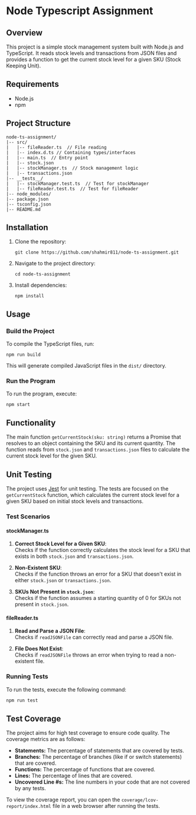 # Node Typescript Assignment

## Overview

This project is a simple stock management system built with Node.js and TypeScript. It reads stock levels and transactions from JSON files and provides a function to get the current stock level for a given SKU (Stock Keeping Unit).

## Requirements

- Node.js
- npm

## Project Structure

```
node-ts-assignment/
|-- src/
|   |-- fileReader.ts  // File reading
|   |-- index.d.ts // Containing types/interfaces
|   |-- main.ts  // Entry point
|   |-- stock.json
|   |-- stockManager.ts  // Stock management logic
|   |-- transactions.json
|-- __tests__/
|   |-- stockManager.test.ts  // Test for stockManager
|   |-- fileReader.test.ts  // Test for fileReader
|-- node_modules/
|-- package.json
|-- tsconfig.json
|-- README.md
```

## Installation

1. Clone the repository:

   ```
   git clone https://github.com/shahmir811/node-ts-assignment.git
   ```

2. Navigate to the project directory:

   ```
   cd node-ts-assignment
   ```

3. Install dependencies:

   ```
   npm install
   ```

## Usage

### Build the Project

To compile the TypeScript files, run:

```
npm run build
```

This will generate compiled JavaScript files in the `dist/` directory.

### Run the Program

To run the program, execute:

```
npm start
```

## Functionality

The main function `getCurrentStock(sku: string)` returns a Promise that resolves to an object containing the SKU and its current quantity. The function reads from `stock.json` and `transactions.json` files to calculate the current stock level for the given SKU.

## Unit Testing

The project uses [Jest](https://jestjs.io/) for unit testing. The tests are focused on the `getCurrentStock` function, which calculates the current stock level for a given SKU based on initial stock levels and transactions.

### Test Scenarios

#### stockManager.ts

1. **Correct Stock Level for a Given SKU**:  
   Checks if the function correctly calculates the stock level for a SKU that exists in both `stock.json` and `transactions.json`.

2. **Non-Existent SKU**:  
   Checks if the function throws an error for a SKU that doesn't exist in either `stock.json` or `transactions.json`.

3. **SKUs Not Present in `stock.json`**:  
   Checks if the function assumes a starting quantity of 0 for SKUs not present in `stock.json`.

#### fileReader.ts

1. **Read and Parse a JSON File**:  
   Checks if `readJSONFile` can correctly read and parse a JSON file.

2. **File Does Not Exist**:  
   Checks if `readJSONFile` throws an error when trying to read a non-existent file.

### Running Tests

To run the tests, execute the following command:

```bash
npm run test
```

## Test Coverage

The project aims for high test coverage to ensure code quality. The coverage metrics are as follows:

- **Statements:** The percentage of statements that are covered by tests.
- **Branches:** The percentage of branches (like if or switch statements) that are covered.
- **Functions:** The percentage of functions that are covered.
- **Lines:** The percentage of lines that are covered.
- **Uncovered Line #s:** The line numbers in your code that are not covered by any tests.

To view the coverage report, you can open the `coverage/lcov-report/index.html` file in a web browser after running the tests.
